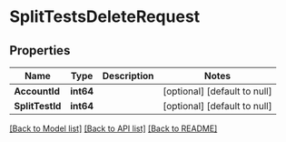 # SplitTestsDeleteRequest

## Properties
Name | Type | Description | Notes
------------ | ------------- | ------------- | -------------
**AccountId** | **int64** |  | [optional] [default to null]
**SplitTestId** | **int64** |  | [optional] [default to null]

[[Back to Model list]](../README.md#documentation-for-models) [[Back to API list]](../README.md#documentation-for-api-endpoints) [[Back to README]](../README.md)


